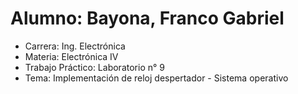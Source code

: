 # Alumno: Bayona, Franco Gabriel
- Carrera: Ing. Electrónica
- Materia: Electrónica IV
- Trabajo Práctico: Laboratorio n° 9
- Tema:  Implementación de reloj despertador - Sistema operativo